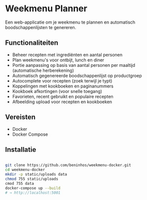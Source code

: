 # Weekmenu Planner

Een web-applicatie om je weekmenu te plannen en automatisch boodschappenlijsten te genereren.

## Functionaliteiten

- Beheer recepten met ingrediënten en aantal personen
- Plan weekmenu's voor ontbijt, lunch en diner
- Portie aanpassing op basis van aantal personen per maaltijd (automatische herberekening)
- Automatisch gegenereerde boodschappenlijst op productgroep
- Autocomplete voor recepten (zoek terwijl je typt)
- Koppelingen met kookboeken en paginanummers
- Kookboek afkortingen (voor snelle toegang)
- Favorieten, recent gebruikt en populaire recepten
- Afbeelding upload voor recepten en kookboeken

## Vereisten

- Docker
- Docker Compose

## Installatie
```bash

git clone https://github.com/beninhos/weekmenu-docker.git
cd weekmenu-docker
mkdir -p static/uploads data
chmod 755 static/uploads 
cmod 755 data
docker-compose up --build
# → http://localhost:5001

